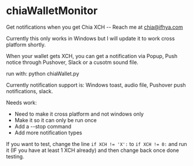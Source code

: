 # chiaWalletMonitor
Get notifications when you get Chia XCH  -- Reach me at chia@ifhya.com

Currently this only works in Windows but I will update it to work cross platform shortly.

When your wallet gets XCH, you can get a notification via Popup, Push notice through Pushover, Slack or a cusotm sound file.

run with: python chiaWallet.py

Currently notification support is: Windows toast, audio file, Pushover push notifications, slack.

Needs work:
- Need to make it cross platform and not windows only
- Make it so it can only be run once
- Add a --stop command
- Add more notification types

If you want to test, change the line `if XCH != 'X':` to `if XCH != 0:` and run it (IF you have at least 1 XCH already) and then change back once done testing.



